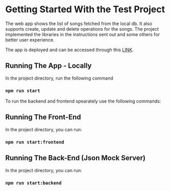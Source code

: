 # Getting Started With the Test Project

The web app shows the list of songs fetched from the local db. It also supports create, update and delete operations for the songs.
The project implemented the libraries in the instructions sent out and some others for better user experience.

The app is deployed and can be accessed through this [LINK](https://addis-software-test-project.vercel.app).

## Running The App - Locally

In the project directory, run the following command

### `npm run start`

To run the backend and frontend spearately use the following commands:

## Running The Front-End

In the project directory, you can run:

### `npm run start:frontend`

## Running The Back-End (Json Mock Server)

In the project directory, you can run:

### `npm run start:backend`

